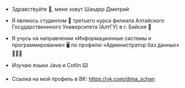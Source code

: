 <a href = DmitrySHA512.png> </a>

- Здравствуйте 👋, меня зовут Шандер Дмитрий

- Я являюсь студентом 🎒 третьего курса филиала Алтайского Государственнного Университета (АлтГУ) в г. Бийске 🏫  

- Я учусь на направлении «Информационные системы и программирование» 🖥️ по профилю «Администратор баз данных» 👨🏻‍💻  

- Изучаю языки Java и Cotlin ⌨️

- Ссылка на мой профиль в ВК: https://vk.com/dima_schan
